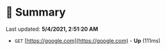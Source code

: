 # 📖 Summary
Last updated: **5/4/2021, 2:51:20 AM**

- `GET` [https://google.com](https://google.com) - **Up** (111ms)
